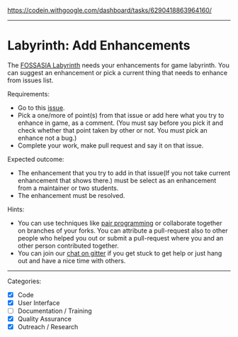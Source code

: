 https://codein.withgoogle.com/dashboard/tasks/6290418863964160/

---

# Labyrinth: Add Enhancements

The [FOSSASIA Labyrinth](https://github.com/fossasia/labyrinth/) needs your enhancements for game labyrinth.
You can suggest an enhancement or pick a current thing that needs to enhance from issues list.

Requirements:
- Go to this [issue](https://github.com/fossasia/labyrinth/issues/206).
- Pick a one/more of point(s) from that issue or add here what you try to enhance in game, as a comment. (You must say before you pick it and check whether that point taken by other or not. You must pick an enhance not a bug.)
- Complete your work, make pull request and say it on that issue.

Expected outcome:
- The enhancement that you try to add in that issue(If you not take current enhancement that shows there.) must be select as an enhancement from a maintainer or two students.
- The enhancement must be resolved.

Hints:
- You can use techniques like [pair programming](https://www.youtube.com/watch?v=vgkahOzFH2Q) or collaborate together on branches of your forks. You can attribute a pull-request also to other people who helped you out or submit a pull-request where you and an other person contributed together.
- You can join our [chat on gitter](https://gitter.im/fossasia/labyrinth) if you get stuck to get help or just hang out and have a nice time with others.

---

Categories:
- [X] Code
- [X] User Interface
- [ ] Documentation / Training
- [X] Quality Assurance
- [X] Outreach / Research
